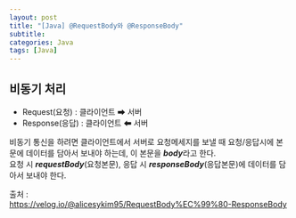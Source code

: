 ```yaml
---
layout: post
title: "[Java] @RequestBody와 @ResponseBody"
subtitle: 
categories: Java
tags: [Java]
--- 
```

## 비동기 처리
- Request(요청) : 클라이언트 ➡ 서버  
- Response(응답) : 클라이언트 ⬅ 서버  


비동기 통신을 하려면 클라이언트에서 서버로 요청메세지를 보낼 때 요청/응답시에 본문에 데이터를 담아서 보내야 하는데, 이 본문을 ***body***라고 한다.  
요청 시 ***requestBody***(요청본문), 응답 시 ***responseBody***(응답본문)에 데이터를 담아서 보내야 한다. 



출처 :  
<https://velog.io/@alicesykim95/RequestBody%EC%99%80-ResponseBody>
